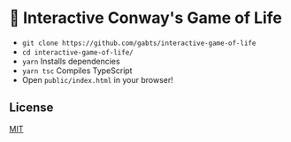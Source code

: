 # 🦠 Interactive Conway's Game of Life

- `git clone https://github.com/gabts/interactive-game-of-life`
- `cd interactive-game-of-life/`
- `yarn` Installs dependencies
- `yarn tsc` Compiles TypeScript
- Open `public/index.html` in your browser!

## License

[MIT](./LICENSE)
